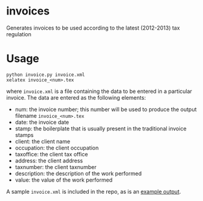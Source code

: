 invoices
========

Generates invoices to be used according to the latest (2012-2013) tax regulation

Usage
=====

    python invoice.py invoice.xml
    xelatex invoice_<num>.tex

where `invoice.xml` is a file containing the data to be entered in a particular invoice. The data are entered as
the following elements:

* num: the invoice number; this number will be used to produce the output filename `invoice_<num>.tex`
* date: the invoice date
* stamp: the boilerplate that is usually present in the traditional invoice stamps
* client: the client name
* occupation: the client occupation
* taxoffice: the client tax office
* address: the client address
* taxnumber: the client taxnumber
* description: the description of the work performed
* value: the value of the work performed

A sample `invoice.xml` is included in the repo, as is an [example output](https://github.com/louridas/invoices/blob/master/invoice_1.pdf).
